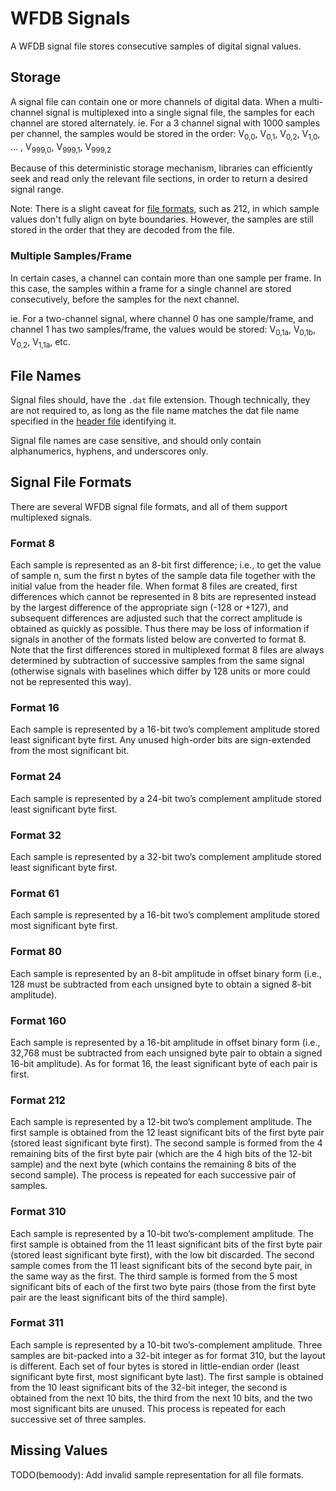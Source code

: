 # WFDB Signals

A WFDB signal file stores consecutive samples of digital signal values.

## Storage

A signal file can contain one or more channels of digital data. When a multi-channel signal is multiplexed into a single signal file, the samples for each channel are stored alternately. ie. For a 3 channel signal with 1000 samples per channel, the samples would be stored in the order: V<sub>0,0</sub>, V<sub>0,1</sub>, V<sub>0,2</sub>, V<sub>1,0</sub>, ... , V<sub>999,0</sub>, V<sub>999,1</sub>, V<sub>999,2</sub>

Because of this deterministic storage mechanism, libraries can efficiently seek and read only the relevant file sections, in order to return a desired signal range.

Note: There is a slight caveat for [file formats](#signal-file-formats), such as 212, in which sample values don't fully align on byte boundaries. However, the samples are still stored in the order that they are decoded from the file.

### Multiple Samples/Frame

In certain cases, a channel can contain more than one sample per frame. In this case, the samples within a frame for a single channel are stored consecutively, before the samples for the next channel.

ie. For a two-channel signal, where channel 0 has one sample/frame, and channel 1 has two samples/frame, the values would be stored: V<sub>0,1a</sub>, V<sub>0,1b</sub>, V<sub>0,2</sub>, V<sub>1,1a</sub>, etc.

## File Names

Signal files should, have the `.dat` file extension. Though technically, they are not required to, as long as the file name matches the dat file name specified in the [header file](./HEADERS.md) identifying it.

Signal file names are case sensitive, and should only contain alphanumerics, hyphens, and underscores only.

## Signal File Formats

There are several WFDB signal file formats, and all of them support multiplexed signals.

### Format 8

Each sample is represented as an 8-bit first difference; i.e., to get the value of sample n, sum the first n bytes of the sample data file together with the initial value from the header file. When format 8 files are created, first differences which cannot be represented in 8 bits are represented instead by the largest difference of the appropriate sign (-128 or +127), and subsequent differences are adjusted such that the correct amplitude is obtained as quickly as possible. Thus there may be loss of information if signals in another of the formats listed below are converted to format 8. Note that the first differences stored in multiplexed format 8 files are always determined by subtraction of successive samples from the same signal (otherwise signals with baselines which differ by 128 units or more could not be represented this way).

### Format 16

Each sample is represented by a 16-bit two’s complement amplitude stored least significant byte first. Any unused high-order bits are sign-extended from the most significant bit.

### Format 24

Each sample is represented by a 24-bit two’s complement amplitude stored least significant byte first.

### Format 32

Each sample is represented by a 32-bit two’s complement amplitude stored least significant byte first.

### Format 61

Each sample is represented by a 16-bit two’s complement amplitude stored most significant byte first.

### Format 80

Each sample is represented by an 8-bit amplitude in offset binary form (i.e., 128 must be subtracted from each unsigned byte to obtain a signed 8-bit amplitude).

### Format 160

Each sample is represented by a 16-bit amplitude in offset binary form (i.e., 32,768 must be subtracted from each unsigned byte pair to obtain a signed 16-bit amplitude). As for format 16, the least significant byte of each pair is first.

### Format 212

Each sample is represented by a 12-bit two’s complement amplitude. The first sample is obtained from the 12 least significant bits of the first byte pair (stored least significant byte first). The second sample is formed from the 4 remaining bits of the first byte pair (which are the 4 high bits of the 12-bit sample) and the next byte (which contains the remaining 8 bits of the second sample). The process is repeated for each successive pair of samples.

### Format 310

Each sample is represented by a 10-bit two’s-complement amplitude. The first sample is obtained from the 11 least significant bits of the first byte pair (stored least significant byte first), with the low bit discarded. The second sample comes from the 11 least significant bits of the second byte pair, in the same way as the first. The third sample is formed from the 5 most significant bits of each of the first two byte pairs (those from the first byte pair are the least significant bits of the third sample).

### Format 311

Each sample is represented by a 10-bit two’s-complement amplitude. Three samples are bit-packed into a 32-bit integer as for format 310, but the layout is different. Each set of four bytes is stored in little-endian order (least significant byte first, most significant byte last). The first sample is obtained from the 10 least significant bits of the 32-bit integer, the second is obtained from the next 10 bits, the third from the next 10 bits, and the two most significant bits are unused. This process is repeated for each successive set of three samples.

## Missing Values

TODO(bemoody): Add invalid sample representation for all file formats.
